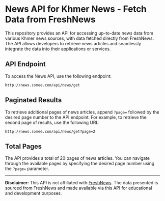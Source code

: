 # News API for Khmer News - Fetch Data from FreshNews

This repository provides an API for accessing up-to-date news data from various Khmer news sources, with data fetched directly from FreshNews. The API allows developers to retrieve news articles and seamlessly integrate the data into their applications or services.

## API Endpoint

To access the News API, use the following endpoint:

```
http://news.somee.com/api/news/get
```

## Paginated Results

To retrieve additional pages of news articles, append `?page=` followed by the desired page number to the API endpoint. For example, to retrieve the second page of results, use the following URL:

```
http://news.somee.com/api/news/get?page=2
```

## Total Pages

The API provides a total of 20 pages of news articles. You can navigate through the available pages by specifying the desired page number using the `?page=` parameter.


---

**Disclaimer:** This API is not affiliated with [FreshNews](https://freshnewsasia.com/index.php/en/ "FreshNews's Website"). The data presented is sourced from FreshNews and made available via this API for educational and development purposes.


